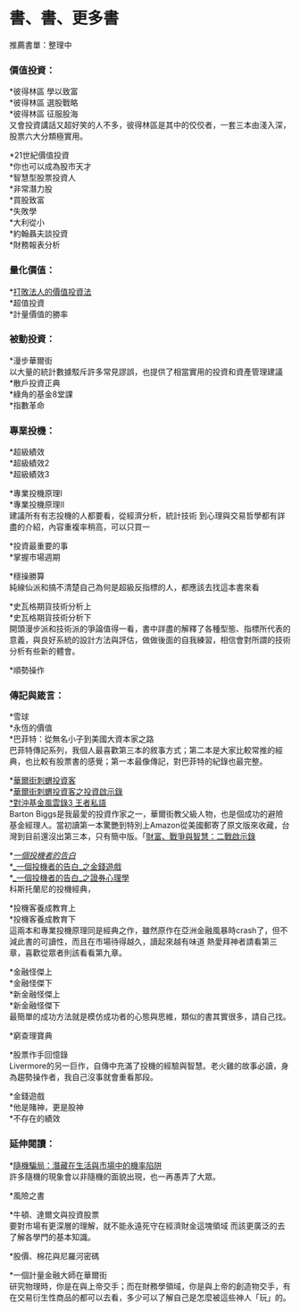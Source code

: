 # 書、書、更多書

推薦書單：整理中

### 價值投資： 

\*彼得林區 學以致富  
\*彼得林區 選股戰略  
\*彼得林區 征服股海  
又會投資講話又超好笑的人不多，彼得林區是其中的佼佼者，一套三本由淺入深，股票六大分類極實用。  
  
\*21世紀價值投資  
\*你也可以成為股市天才  
\*智慧型股票投資人  
\*非常潛力股  
\*買股致富  
\*失敗學  
\*大利從小  
\*約翰聶夫談投資  
\*財務報表分析

### 量化價值：

\*[打敗法人的價值投資法](https://www.books.com.tw/products/0010824984)  
\*超值投資  
\*計量價值的勝率

### 被動投資：

\*漫步華爾街  
以大量的統計數據駁斥許多常見謬誤，也提供了相當實用的投資和資產管理建議  
\*散戶投資正典  
\*綠角的基金8堂課  
\*指數革命

### 專業投機： 

\*超級績效  
\*超級績效2  
\*超級績效3  
  
\*專業投機原理I  
\*專業投機原理II  
建議所有有志投機的人都要看，從經濟分析，統計技術 到心理與交易哲學都有詳盡的介紹，內容重複率稍高，可以只買一  
  
\*投資最重要的事  
\*掌握市場週期  
  
\*穩操勝算  
純線仙派和搞不清楚自己為何是超級反指標的人，都應該去找這本書來看  
  
\*史瓦格期貨技術分析上  
\*史瓦格期貨技術分析下   
開頭漫步派和技術派的爭論值得一看，書中詳盡的解釋了各種型態、指標所代表的意義，與良好系統的設計方法與評估，做做後面的自我練習，相信會對所謂的技術分析有些新的體會。  
  
\*順勢操作

### 傳記與箴言： 

\*雪球  
\*永恆的價值  
\*巴菲特：從無名小子到美國大資本家之路  
巴菲特傳記系列，我個人最喜歡第三本的敘事方式；第二本是大家比較常推的經典，也比較有股票書的感覺；第一本最像傳記，對巴菲特的紀錄也最完整。  
  
\*[華爾街刺蝟投資客](https://search.books.com.tw/redirect/move/key/Barton+Biggs/area/mid/item/0010837210/page/1/idx/2/cat/001/pdf/1)  
\*[華爾街刺蝟投資客之投資啟示錄](https://search.books.com.tw/redirect/move/key/Barton+Biggs/area/mid/item/0010805713/page/1/idx/5/cat/001/pdf/1)  
[\*對沖基金風雲錄3 王者私語](https://search.books.com.tw/redirect/move/key/Barton+Biggs+%E7%8E%8B%E8%80%85%E7%A7%81%E8%AA%9E/area/mid/item/CN11049741/page/1/idx/7/cat/CN1/pdf/0/fm/1/stem/2)  
Barton Biggs是我最愛的投資作家之一，華爾街教父級人物，也是個成功的避險基金經理人。當初讀第一本驚艷到特別上Amazon從美國郵寄了原文版來收藏，台灣到目前還沒出第三本，只有簡中版。「[財富、戰爭與智慧：二戰啟示錄](https://search.books.com.tw/redirect/move/key/Barton+Biggs/area/mid/item/0010783377/page/1/idx/3/cat/001/pdf/1)  
  
\*[_一個投機者的告白_](https://search.books.com.tw/redirect/move/key/%E4%B8%80%E5%80%8B%E6%8A%95%E6%A9%9F%E8%80%85%E7%9A%84%E5%91%8A%E7%99%BD/area/mid/item/0010777884/page/1/idx/1/cat/001/pdf/1)  
\*[_一個投機者的告白_之金錢遊戲](https://search.books.com.tw/redirect/move/key/%E4%B8%80%E5%80%8B%E6%8A%95%E6%A9%9F%E8%80%85%E7%9A%84%E5%91%8A%E7%99%BD/area/mid/item/0010777864/page/1/idx/4/cat/001/pdf/1)  
\*[_一個投機者的告白_之證券心理學](https://search.books.com.tw/redirect/move/key/%E4%B8%80%E5%80%8B%E6%8A%95%E6%A9%9F%E8%80%85%E7%9A%84%E5%91%8A%E7%99%BD/area/mid/item/0010777871/page/1/idx/5/cat/001/pdf/1)  
科斯托蘭尼的投機經典，

\*投機客養成教育上  
\*投機客養成教育下  
這兩本和專業投機原理同是經典之作，雖然原作在亞洲金融風暴時crash了，但不減此書的可讀性，而且在市場待得越久，讀起來越有味道 熱愛拜神者請看第三章，喜歡從眾者則該看看第九章。  
  
\*金融怪傑上  
\*金融怪傑下  
\*新金融怪傑上  
\*新金融怪傑下  
最簡單的成功方法就是模仿成功者的心態與思維，類似的書其實很多，請自己找。  
  
\*窮查理寶典  
  
\*股票作手回憶錄  
Livermore的另一巨作，自傳中充滿了投機的經驗與智慧。老火雞的故事必讀，身為趨勢操作者，我自己沒事就會重看那段。  
  
\*金錢遊戲  
\*他是賭神，更是股神  
\*不存在的績效

### 延伸閱讀： 

\*[隨機騙局：潛藏在生活與市場中的機率陷阱](https://search.books.com.tw/redirect/move/key/Barton+Biggs/area/mid/item/0010636642/page/1/idx/6/cat/001/pdf/1)  
許多隨機的現象會以非隨機的面貌出現，也一再愚弄了大眾。  
  
\*風險之書  
  
\*牛頓、達爾文與投資股票  
要對市場有更深層的理解，就不能永遠死守在經濟財金這塊領域 而該更廣泛的去了解各學門的基本知識。  
  
\*股價、棉花與尼羅河密碼  
  
\*一個計量金融大師在華爾街  
研究物理時，你是在與上帝交手；而在財務學領域，你是與上帝的創造物交手，有在交易衍生性商品的都可以去看，多少可以了解自己是怎麼被這些神人「玩」的。

